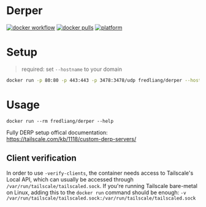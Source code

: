 # Derper

[![docker workflow](https://github.com/fredliang44/derper-docker/actions/workflows/docker-image.yml/badge.svg)](https://hub.docker.com/r/fredliang/derper)
[![docker pulls](https://img.shields.io/docker/pulls/fredliang/derper.svg?color=brightgreen)](https://hub.docker.com/r/fredliang/derper)
[![platform](https://img.shields.io/badge/platform-amd64%20%7C%20arm64-brightgreen)](https://hub.docker.com/r/fredliang/derper/tags)

# Setup

> required: set `--hostname` to your domain

```bash
docker run -p 80:80 -p 443:443 -p 3478:3478/udp fredliang/derper --hostname=derper.example.com
```

# Usage

`docker run --rm fredliang/derper --help`

Fully DERP setup offical documentation: https://tailscale.com/kb/1118/custom-derp-servers/

## Client verification

In order to use `-verify-clients`, the container needs access to Tailscale's Local API, which can usually be accessed through `/var/run/tailscale/tailscaled.sock`. If you're running Tailscale bare-metal on Linux, adding this to the `docker run` command should be enough: `-v /var/run/tailscale/tailscaled.sock:/var/run/tailscale/tailscaled.sock`
